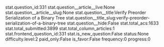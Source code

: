 stat.question_id:331
stat.question__article__live:None
stat.question__article__slug:None
stat.question__title:Verify Preorder Serialization of a Binary Tree
stat.question__title_slug:verify-preorder-serialization-of-a-binary-tree
stat.question__hide:False
stat.total_acs:1633
stat.total_submitted:3899
stat.total_column_articles:1
stat.frontend_question_id:331
stat.is_new_question:False
status:None
difficulty.level:2
paid_only:False
is_favor:False
frequency:0
progress:0
